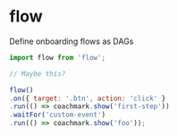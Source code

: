 # flow
Define onboarding flows as DAGs

```javascript
import flow from 'flow';

// Maybe this?

flow()
.on({ target: '.btn', action: 'click' }
.run(() => coachmark.show('first-step'))
.waitFor('custom-event')
.run(() => coachmark.show('foo'));


```
